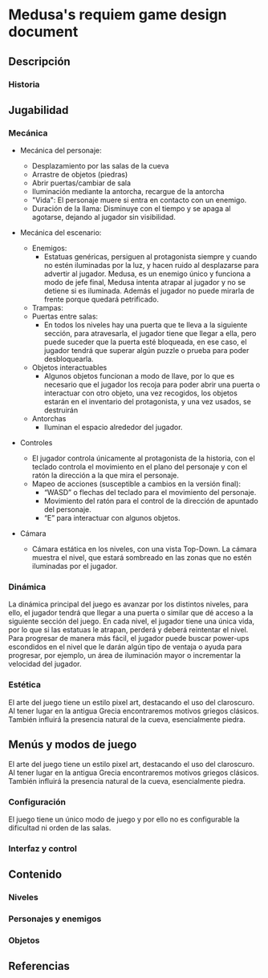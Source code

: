 # Medusa's requiem game design document 
## Descripción

### Historia  

## Jugabilidad
### Mecánica
  - Mecánica del personaje:
    - Desplazamiento  por las salas de la cueva
    - Arrastre de objetos (piedras)
    - Abrir puertas/cambiar de sala
    - Iluminación mediante la antorcha, recargue de la antorcha
    - "Vida": El personaje muere si entra en contacto con un enemigo.
    - Duración de la llama: Disminuye con el tiempo y se apaga al agotarse, dejando al jugador sin visibilidad.

  - Mecánica del escenario:  
      - Enemigos:
        - Estatuas genéricas, persiguen al protagonista siempre y cuando no estén iluminadas por la luz, y hacen ruido al desplazarse para advertir al jugador. Medusa, es un enemigo único y funciona a modo de jefe final, Medusa intenta atrapar al jugador y no se detiene si es iluminada. Además el jugador no puede mirarla de frente porque quedará petrificado.
      - Trampas: 
      - Puertas entre salas: 
        - En todos los niveles hay una puerta que te lleva a la siguiente sección, para atravesarla, el jugador tiene que llegar a ella, pero puede suceder que la puerta esté bloqueada, en ese caso, el jugador tendrá que superar algún puzzle o prueba para poder desbloquearla.
      - Objetos interactuables
        - Algunos objetos funcionan a modo de llave, por lo que es necesario que el jugador los recoja para poder abrir una puerta o interactuar con otro objeto, una vez recogidos, los objetos estarán en el inventario del protagonista, y una vez usados, se destruirán
      - Antorchas
        - Iluminan el espacio alrededor del jugador.

  - Controles
    - El jugador controla únicamente al protagonista de la historia, con el teclado controla el movimiento en el plano del personaje y con el ratón la dirección a la que mira el personaje.
    - Mapeo de acciones (susceptible a cambios en la versión final):
      - “WASD” o flechas del teclado para el movimiento del personaje.
      - Movimiento del ratón para el control de la dirección de apuntado del personaje.
      - “E” para interactuar con algunos objetos.

  - Cámara
    - Cámara estática en los niveles, con una vista Top-Down. La cámara muestra el nivel, que estará sombreado en las zonas que no estén iluminadas por el jugador.

### Dinámica
La dinámica principal del juego es avanzar por los distintos niveles, para ello, el jugador tendrá que llegar a una puerta o similar que dé acceso a la siguiente sección del juego.
En cada nivel, el jugador tiene una única vida, por lo que si las estatuas le atrapan, perderá y deberá  reintentar el nivel. 
Para progresar de manera más fácil, el jugador puede buscar power-ups escondidos en el nivel que le darán algún tipo de ventaja o ayuda para progresar, por ejemplo, un área de iluminación mayor o incrementar la velocidad del jugador.

### Estética
El arte del juego tiene un estilo pixel art, destacando  el uso del claroscuro. Al tener lugar en la antigua Grecia encontraremos motivos griegos clásicos. También influirá la presencia natural de la cueva, esencialmente piedra.

## Menús y modos de juego
El arte del juego tiene un estilo pixel art, destacando  el uso del claroscuro. Al tener lugar en la antigua Grecia encontraremos motivos griegos clásicos. También influirá la presencia natural de la cueva, esencialmente piedra.

### Configuración
El juego tiene un único modo de juego y por ello no es configurable la dificultad ni orden de las salas.

### Interfaz y control

## Contenido
### Niveles
### Personajes y enemigos
### Objetos

## Referencias
